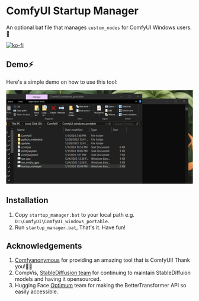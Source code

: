 # ComfyUI Startup Manager
An optional bat file that manages `custom_nodes` for ComfyUI Windows users.🤖

[![ko-fi](https://ko-fi.com/img/githubbutton_sm.svg)](https://ko-fi.com/S6S613677)

## Demo⚡️
Here's a simple demo on how to use this tool:

![](img/demo.gif)

## Installation
1. Copy `startup_manager.bat` to your local path e.g. `D:\ComfyUI\ComfyUI_windows_portable`.
1. Run `startup_manager.bat`, That's it. Have fun!

## Acknowledgements
1. [Comfyanonymous](https://github.com/comfyanonymous) for providing an amazing tool that is ComfyUI! Thank you!🙇‍♀️
2. CompVis, [StableDiffusion team](https://huggingface.co/CompVis) for continuing to maintain StableDiffuion models and having it opensourced.
3. Hugging Face [Optimum](https://github.com/huggingface/optimum) team for making the BetterTransformer API so easily accessible.